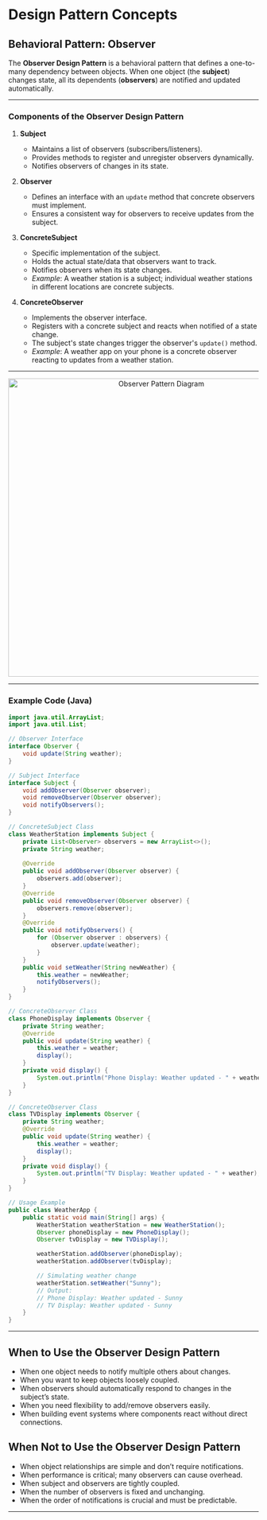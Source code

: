 # Design Pattern Concepts

## Behavioral Pattern: Observer

The **Observer Design Pattern** is a behavioral pattern that defines a one-to-many dependency between objects. When one object (the **subject**) changes state, all its dependents (**observers**) are notified and updated automatically.

---

### Components of the Observer Design Pattern

1. **Subject**
    - Maintains a list of observers (subscribers/listeners).
    - Provides methods to register and unregister observers dynamically.
    - Notifies observers of changes in its state.

2. **Observer**
    - Defines an interface with an `update` method that concrete observers must implement.
    - Ensures a consistent way for observers to receive updates from the subject.

3. **ConcreteSubject**
    - Specific implementation of the subject.
    - Holds the actual state/data that observers want to track.
    - Notifies observers when its state changes.
    - *Example*: A weather station is a subject; individual weather stations in different locations are concrete subjects.

4. **ConcreteObserver**
    - Implements the observer interface.
    - Registers with a concrete subject and reacts when notified of a state change.
    - The subject's state changes trigger the observer's `update()` method.
    - *Example*: A weather app on your phone is a concrete observer reacting to updates from a weather station.

---

<p align="center">
<img width="600" alt="Observer Pattern Diagram" src="https://github.com/user-attachments/assets/52a015f9-e464-4fd3-a6aa-35a4e6c45421" />
</p>

---

### Example Code (Java)

```java
import java.util.ArrayList;
import java.util.List;

// Observer Interface
interface Observer {
    void update(String weather);
}

// Subject Interface
interface Subject {
    void addObserver(Observer observer);
    void removeObserver(Observer observer);
    void notifyObservers();
}

// ConcreteSubject Class
class WeatherStation implements Subject {
    private List<Observer> observers = new ArrayList<>();
    private String weather;
    
    @Override
    public void addObserver(Observer observer) {
        observers.add(observer);
    }
    @Override
    public void removeObserver(Observer observer) {
        observers.remove(observer);
    }
    @Override
    public void notifyObservers() {
        for (Observer observer : observers) {
            observer.update(weather);
        }
    }
    public void setWeather(String newWeather) {
        this.weather = newWeather;
        notifyObservers();
    }
}

// ConcreteObserver Class
class PhoneDisplay implements Observer {
    private String weather;
    @Override
    public void update(String weather) {
        this.weather = weather;
        display();
    }
    private void display() {
        System.out.println("Phone Display: Weather updated - " + weather);
    }
}

// ConcreteObserver Class
class TVDisplay implements Observer {
    private String weather;
    @Override
    public void update(String weather) {
        this.weather = weather;
        display();
    }
    private void display() {
        System.out.println("TV Display: Weather updated - " + weather);
    }
}

// Usage Example
public class WeatherApp {
    public static void main(String[] args) {
        WeatherStation weatherStation = new WeatherStation();
        Observer phoneDisplay = new PhoneDisplay();
        Observer tvDisplay = new TVDisplay();

        weatherStation.addObserver(phoneDisplay);
        weatherStation.addObserver(tvDisplay);

        // Simulating weather change
        weatherStation.setWeather("Sunny");
        // Output:
        // Phone Display: Weather updated - Sunny
        // TV Display: Weather updated - Sunny
    }
}
```

---

## When to Use the Observer Design Pattern

- When one object needs to notify multiple others about changes.
- When you want to keep objects loosely coupled.
- When observers should automatically respond to changes in the subject’s state.
- When you need flexibility to add/remove observers easily.
- When building event systems where components react without direct connections.

## When **Not** to Use the Observer Design Pattern

- When object relationships are simple and don’t require notifications.
- When performance is critical; many observers can cause overhead.
- When subject and observers are tightly coupled.
- When the number of observers is fixed and unchanging.
- When the order of notifications is crucial and must be predictable.

---
